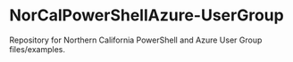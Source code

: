 # NorCalPowerShellAzure-UserGroup
Repository for Northern California PowerShell and Azure User Group files/examples.

